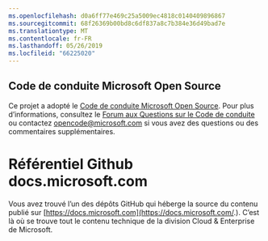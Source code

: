 ```yaml
---
ms.openlocfilehash: d0a6ff77e469c25a5009ec4818c0140409896867
ms.sourcegitcommit: 68f26369b00bd8c6df837a8c7b384e36d49bad7e
ms.translationtype: MT
ms.contentlocale: fr-FR
ms.lasthandoff: 05/26/2019
ms.locfileid: "66225020"
---
```

## <a name="microsoft-open-source-code-of-conduct"></a>Code de conduite Microsoft Open Source

Ce projet a adopté le [Code de conduite Microsoft Open Source](https://opensource.microsoft.com/codeofconduct/).
Pour plus d’informations, consultez le [Forum aux Questions sur le Code de conduite](https://opensource.microsoft.com/codeofconduct/faq/) ou contactez [opencode@microsoft.com](mailto:opencode@microsoft.com) si vous avez des questions ou des commentaires supplémentaires.

# <a name="docsmicrosoftcom-github-repository"></a>Référentiel Github docs.microsoft.com 

Vous avez trouvé l’un des dépôts GitHub qui héberge la source du contenu publié sur [https://docs.microsoft.com](https://docs.microsoft.com/.). C’est là où se trouve tout le contenu technique de la division Cloud & Enterprise de Microsoft.
